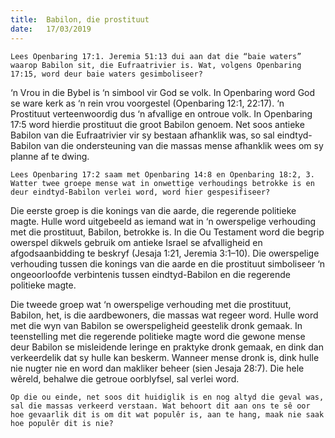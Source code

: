 ```yaml
---
title:  Babilon, die prostituut
date:   17/03/2019
---
```


`Lees Openbaring 17:1. Jeremia 51:13 dui aan dat die “baie waters” waarop Babilon sit, die Eufraatrivier is. Wat, volgens Openbaring 17:15, word deur baie waters gesimboliseer?` 

‘n Vrou in die Bybel is ‘n simbool vir God se volk. In Openbaring word God se ware kerk as ‘n rein vrou voorgestel (Openbaring 12:1, 22:17). ‘n Prostituut verteenwoordig dus ‘n afvallige en ontroue volk. In Openbaring 17:5 word hierdie prostituut die groot Babilon genoem. Net soos antieke Babilon van die Eufraatrivier vir sy bestaan afhanklik was, so sal eindtyd-Babilon van die ondersteuning van die massas mense afhanklik wees om sy planne af te dwing. 

`Lees Openbaring 17:2 saam met Openbaring 14:8 en Openbaring 18:2, 3. Watter twee groepe mense wat in onwettige verhoudings betrokke is en deur eindtyd-Babilon verlei word, word hier gespesifiseer?` 

Die eerste groep is die konings van die aarde, die regerende politieke magte. Hulle word uitgebeeld as iemand wat in ‘n owerspelige verhouding met die prostituut, Babilon, betrokke is. In die Ou Testament word die begrip owerspel dikwels gebruik om antieke Israel se afvalligheid en afgodsaanbidding te beskryf (Jesaja 1:21, Jeremia 3:1–10). Die owerspelige verhouding tussen die konings van die aarde en die prostituut simboliseer ‘n ongeoorloofde verbintenis tussen eindtyd-Babilon en die regerende politieke magte. 

Die tweede groep wat ‘n owerspelige verhouding met die prostituut, Babilon, het, is die aardbewoners, die massas wat regeer word. Hulle word met die wyn van Babilon se owerspeligheid geestelik dronk gemaak. In teenstelling met die regerende politieke magte word die gewone mense deur Babilon se misleidende leringe en praktyke dronk gemaak, en dink dan verkeerdelik dat sy hulle kan beskerm. Wanneer mense dronk is, dink hulle nie nugter nie en word dan makliker beheer (sien Jesaja 28:7). Die hele wêreld, behalwe die getroue oorblyfsel, sal verlei word. 

`Op die ou einde, net soos dit huidiglik is en nog altyd die geval was, sal die massas verkeerd verstaan. Wat behoort dit aan ons te sê oor hoe gevaarlik dit is om dit wat populêr is, aan te hang, maak nie saak hoe populêr dit is nie?`